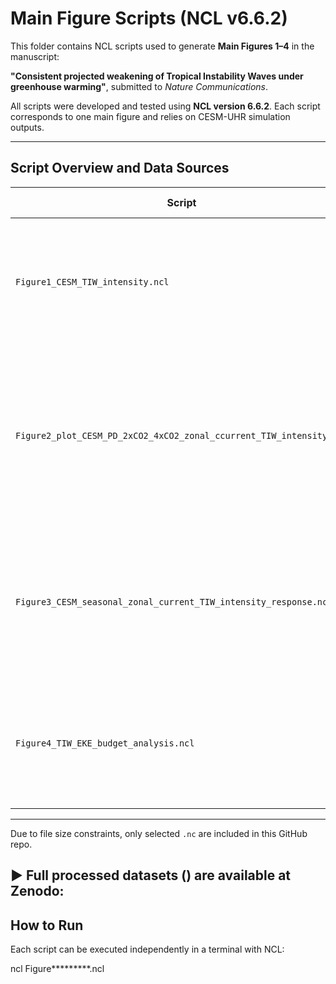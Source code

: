 # Main Figure Scripts (NCL v6.6.2)

This folder contains NCL scripts used to generate **Main Figures 1–4** in the manuscript:

**"Consistent projected weakening of Tropical Instability Waves under greenhouse warming"**, submitted to *Nature Communications*.

All scripts were developed and tested using **NCL version 6.6.2**. Each script corresponds to one main figure and relies on CESM-UHR simulation outputs.

---

## Script Overview and Data Sources

| Script | Figure | Description | Required Data |
|--------|--------|-------------|---------------|
| `Figure1_CESM_TIW_intensity.ncl` | Fig. 1 | CESM-UHR-simulated TIW intensity and structure compared to reanalysis | four TIW metrics in CESM-UHR: EKE, SST, SSH, and VVEL fields|
| `Figure2_plot_CESM_PD_2xCO2_4xCO2_zonal_ccurrent_TIW_intensity.ncl` | Fig. 2 |Projected changes of tropical mean background state modulating in CESM-UHR | CESM-UHR monthly mean outputs under PD, 2xCO2, and 4xCO2: wind stress, temp, zonal currents |
| `Figure3_CESM_seasonal_zonal_current_TIW_intensity_response.ncl` | Fig. 3 | Seasonal evolution of background conditions and TIW intensity under different CO2 simulations in CESM-UHR | four TIW metrics in CESM-UHR: EKE, SST, SSH, and VVEL fields|
| `Figure4_TIW_EKE_budget_analysis.ncl` | Fig. 4 | TIW-EKE budget analysis under different CO2 simulations in CESM-UHR | Barotrpic energy conversion rate and Baroclinic energy conversion rate in CESM-UHR |

---
Due to file size constraints, only selected `.nc` are included in this GitHub repo.

▶ **Full processed datasets** () are available at Zenodo:  
---

## How to Run

Each script can be executed independently in a terminal with NCL:

ncl Figure*********.ncl
